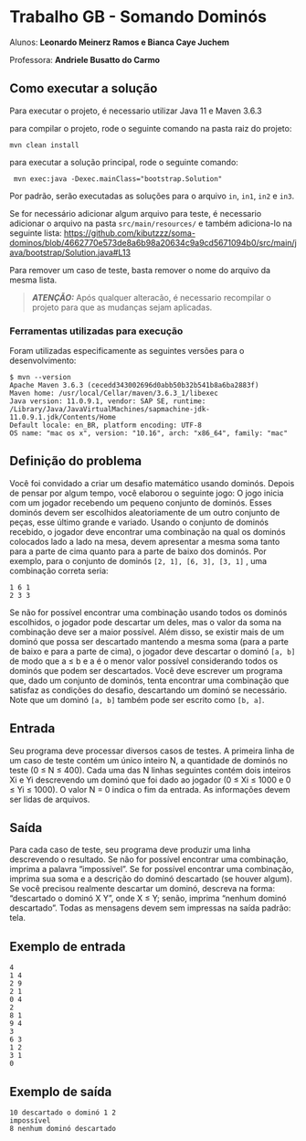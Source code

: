 # Trabalho GB - Somando Dominós

Alunos: **Leonardo Meinerz Ramos e Bianca Caye Juchem**

Professora: **Andriele Busatto do Carmo**

## Como executar a solução

Para executar o projeto, é necessario utilizar Java 11 e Maven 3.6.3

para compilar o projeto, rode o seguinte comando na pasta raiz do projeto:

```
mvn clean install
```

para executar a solução principal, rode o seguinte comando:

```
 mvn exec:java -Dexec.mainClass="bootstrap.Solution"
```

Por padrão, serão executadas as soluções para o arquivo `in`, `in1`, `in2` e `in3`.

Se for necessário adicionar algum arquivo para teste, é necessario adicionar o arquivo na pasta `src/main/resources/` e
também adiciona-lo na seguinte lista:
https://github.com/kibutzzz/soma-dominos/blob/4662770e573de8a6b98a20634c9a9cd5671094b0/src/main/java/bootstrap/Solution.java#L13

Para remover um caso de teste, basta remover o nome do arquivo da mesma lista.

> **_ATENÇÃO:_** Após qualquer alteracão, é necessario recompilar o projeto para que as mudanças sejam aplicadas.

### Ferramentas utilizadas para execução

Foram utilizadas especificamente as seguintes versões para o desenvolvimento:

```
$ mvn --version
Apache Maven 3.6.3 (cecedd343002696d0abb50b32b541b8a6ba2883f)
Maven home: /usr/local/Cellar/maven/3.6.3_1/libexec
Java version: 11.0.9.1, vendor: SAP SE, runtime: /Library/Java/JavaVirtualMachines/sapmachine-jdk-11.0.9.1.jdk/Contents/Home
Default locale: en_BR, platform encoding: UTF-8
OS name: "mac os x", version: "10.16", arch: "x86_64", family: "mac"

```

## Definição do problema

Você foi convidado a criar um desafio matemático usando dominós. Depois de pensar por algum tempo, você elaborou o
seguinte jogo:
O jogo inicia com um jogador recebendo um pequeno conjunto de dominós. Esses dominós devem ser escolhidos aleatoriamente
de um outro conjunto de peças, esse último grande e variado. Usando o conjunto de dominós recebido, o jogador deve
encontrar uma combinação na qual os dominós colocados lado a lado na mesa, devem apresentar a mesma soma tanto para a
parte de cima quanto para a parte de baixo dos dominós. Por exemplo, para o conjunto de dominós `[2, 1], [6, 3], [3, 1]`
, uma combinação correta seria:

```
1 6 1
2 3 3
```

Se não for possível encontrar uma combinação usando todos os dominós escolhidos, o jogador pode descartar um deles, mas
o valor da soma na combinação deve ser a maior possível. Além disso, se existir mais de um dominó que possa ser
descartado mantendo a mesma soma (para a parte de baixo e para a parte de cima), o jogador deve descartar o
dominó `[a, b]` de modo que a ≤ b e a é o menor valor possível considerando todos os dominós que podem ser descartados.
Você deve escrever um programa que, dado um conjunto de dominós, tenta encontrar uma combinação que satisfaz as
condições do desafio, descartando um dominó se necessário. Note que um dominó `[a, b]` também pode ser escrito como
`[b, a]`.

## Entrada

Seu programa deve processar diversos casos de testes. A primeira linha de um caso de teste contém um único inteiro N, a
quantidade de dominós no teste (0 ≤ N ≤ 400). Cada uma das N linhas seguintes contém dois inteiros Xi e Yi descrevendo
um dominó que foi dado ao jogador (0 ≤ Xi ≤ 1000 e 0 ≤ Yi ≤ 1000). O valor N = 0 indica o fim da entrada. As informações
devem ser lidas de arquivos.

## Saída

Para cada caso de teste, seu programa deve produzir uma linha descrevendo o resultado. Se não for possível encontrar uma
combinação, imprima a palavra “impossível”. Se for possível encontrar uma combinação, imprima sua soma e a descrição do
dominó descartado (se houver algum). Se você precisou realmente descartar um dominó, descreva na forma: “descartado o
dominó X Y”, onde X ≤ Y; senão, imprima “nenhum dominó descartado”. Todas as mensagens devem sem impressas na saída
padrão: tela.

## Exemplo de entrada

```
4
1 4
2 9
2 1
0 4
2
8 1
9 4
3
6 3
1 2
3 1
0
```

## Exemplo de saída

``` 
10 descartado o dominó 1 2
impossível
8 nenhum dominó descartado
```